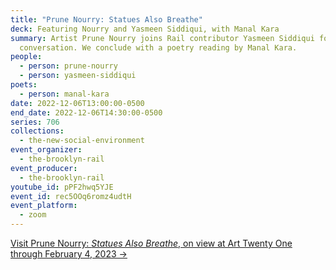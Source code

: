 ```yaml
---
title: "Prune Nourry: Statues Also Breathe"
deck: Featuring Nourry and Yasmeen Siddiqui, with Manal Kara
summary: Artist Prune Nourry joins Rail contributor Yasmeen Siddiqui for a
  conversation. We conclude with a poetry reading by Manal Kara.
people:
  - person: prune-nourry
  - person: yasmeen-siddiqui
poets:
  - person: manal-kara
date: 2022-12-06T13:00:00-0500
end_date: 2022-12-06T14:30:00-0500
series: 706
collections:
  - the-new-social-environment
event_organizer:
  - the-brooklyn-rail
event_producer:
  - the-brooklyn-rail
youtube_id: pPF2hwq5YJE
event_id: rec5OOq6romz4udtH
event_platform:
  - zoom
---
```

[V﻿isit Prune Nourry: *Statues Also Breathe*, on view at Art Twenty One through February 4, 2023 →](https://arttwentyone.ng/)